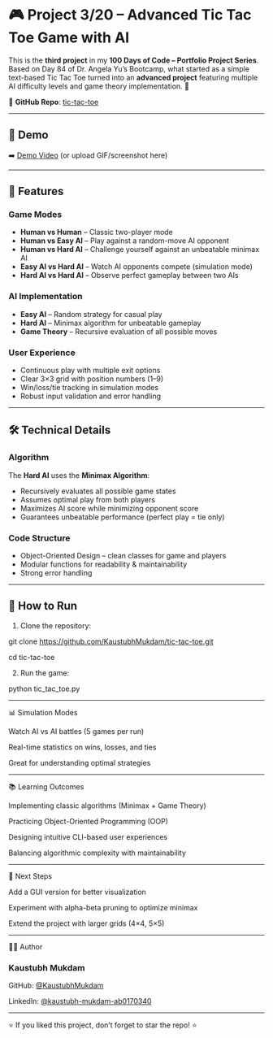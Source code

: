 # 🎮 Project 3/20 – Advanced Tic Tac Toe Game with AI

This is the **third project** in my **100 Days of Code – Portfolio Project Series**.  
Based on Day 84 of Dr. Angela Yu’s Bootcamp, what started as a simple text-based Tic Tac Toe turned into an **advanced project** featuring multiple AI difficulty levels and game theory implementation. 🚀  

🔗 **GitHub Repo**: [tic-tac-toe](https://github.com/KaustubhMukdam/tic-tac-toe)  

---

## 🎥 Demo
➡️ [Demo Video](./demo.mp4) (or upload GIF/screenshot here)  

---

## 🚀 Features

### Game Modes
- **Human vs Human** – Classic two-player mode  
- **Human vs Easy AI** – Play against a random-move AI opponent  
- **Human vs Hard AI** – Challenge yourself against an unbeatable minimax AI  
- **Easy AI vs Hard AI** – Watch AI opponents compete (simulation mode)  
- **Hard AI vs Hard AI** – Observe perfect gameplay between two AIs  

### AI Implementation
- **Easy AI** – Random strategy for casual play  
- **Hard AI** – Minimax algorithm for unbeatable gameplay  
- **Game Theory** – Recursive evaluation of all possible moves  

### User Experience
- Continuous play with multiple exit options  
- Clear 3×3 grid with position numbers (1–9)  
- Win/loss/tie tracking in simulation modes  
- Robust input validation and error handling  

---

## 🛠️ Technical Details

### Algorithm
The **Hard AI** uses the **Minimax Algorithm**:  
- Recursively evaluates all possible game states  
- Assumes optimal play from both players  
- Maximizes AI score while minimizing opponent score  
- Guarantees unbeatable performance (perfect play = tie only)  

### Code Structure
- Object-Oriented Design – clean classes for game and players  
- Modular functions for readability & maintainability  
- Strong error handling  

---

## 🎯 How to Run

1. Clone the repository:

git clone https://github.com/KaustubhMukdam/tic-tac-toe.git

cd tic-tac-toe

2. Run the game:

python tic_tac_toe.py

---

📊 Simulation Modes

Watch AI vs AI battles (5 games per run)

Real-time statistics on wins, losses, and ties

Great for understanding optimal strategies

---

📚 Learning Outcomes

Implementing classic algorithms (Minimax + Game Theory)

Practicing Object-Oriented Programming (OOP)

Designing intuitive CLI-based user experiences

Balancing algorithmic complexity with maintainability

---

🔮 Next Steps

Add a GUI version for better visualization

Experiment with alpha-beta pruning to optimize minimax

Extend the project with larger grids (4×4, 5×5)

---

👨‍💻 Author

### Kaustubh Mukdam

GitHub: [@KaustubhMukdam](https://github.com/KaustubhMukdam)

LinkedIn: [@kaustubh-mukdam-ab0170340](www.linkedin.com/in/kaustubh-mukdam-ab0170340)

---

⭐ If you liked this project, don’t forget to star the repo! ⭐
